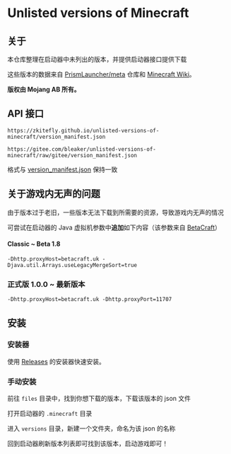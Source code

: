 # Unlisted versions of Minecraft

## 关于

本仓库整理在启动器中未列出的版本，并提供启动器接口提供下载

这些版本的数据来自 [PrismLauncher/meta](https://github.com/PrismLauncher/meta) 仓库和 [Minecraft Wiki](https://zh.minecraft.wiki/)。

**版权由 Mojang AB 所有。**

## API 接口

```
https://zkitefly.github.io/unlisted-versions-of-minecraft/version_manifest.json
```

```
https://gitee.com/bleaker/unlisted-versions-of-minecraft/raw/gitee/version_manifest.json
```

格式与 [version_manifest.json](https://zh.minecraft.wiki/w/Version_manifest.json) 保持一致

## 关于游戏内无声的问题

由于版本过于老旧，一些版本无法下载到所需要的资源，导致游戏内无声的情况

可尝试在启动器的 Java 虚拟机参数中**追加**如下内容（该参数来自 [BetaCraft](https://github.com/betacraftuk)）

#### Classic ~ Beta 1.8

```
-Dhttp.proxyHost=betacraft.uk -Djava.util.Arrays.useLegacyMergeSort=true
```

### 正式版 1.0.0 ~ 最新版本

```
-Dhttp.proxyHost=betacraft.uk -Dhttp.proxyPort=11707
```

## 安装

### 安装器

使用 [Releases](https://github.com/zkitefly/unlisted-versions-of-minecraft/releases) 的安装器快速安装。

### 手动安装

前往 `files` 目录中，找到你想下载的版本，下载该版本的 json 文件

打开启动器的 `.minecraft` 目录

进入 `versions` 目录，新建一个文件夹，命名为该 json 的名称

回到启动器刷新版本列表即可找到该版本，启动游戏即可！
